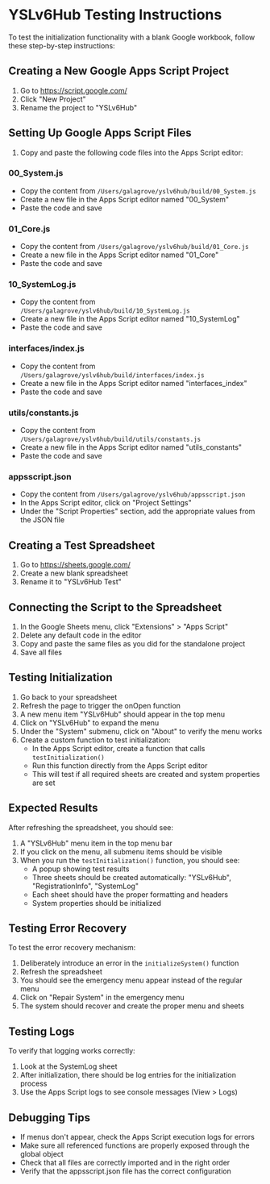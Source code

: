 # YSLv6Hub Testing Instructions

To test the initialization functionality with a blank Google workbook, follow these step-by-step instructions:

## Creating a New Google Apps Script Project

1. Go to https://script.google.com/
2. Click "New Project"
3. Rename the project to "YSLv6Hub"

## Setting Up Google Apps Script Files

1. Copy and paste the following code files into the Apps Script editor:

### 00_System.js
- Copy the content from `/Users/galagrove/yslv6hub/build/00_System.js`
- Create a new file in the Apps Script editor named "00_System"
- Paste the code and save

### 01_Core.js
- Copy the content from `/Users/galagrove/yslv6hub/build/01_Core.js`
- Create a new file in the Apps Script editor named "01_Core"
- Paste the code and save

### 10_SystemLog.js
- Copy the content from `/Users/galagrove/yslv6hub/build/10_SystemLog.js`
- Create a new file in the Apps Script editor named "10_SystemLog"
- Paste the code and save

### interfaces/index.js
- Copy the content from `/Users/galagrove/yslv6hub/build/interfaces/index.js`
- Create a new file in the Apps Script editor named "interfaces_index"
- Paste the code and save

### utils/constants.js
- Copy the content from `/Users/galagrove/yslv6hub/build/utils/constants.js`
- Create a new file in the Apps Script editor named "utils_constants"
- Paste the code and save

### appsscript.json
- Copy the content from `/Users/galagrove/yslv6hub/appsscript.json`
- In the Apps Script editor, click on "Project Settings"
- Under the "Script Properties" section, add the appropriate values from the JSON file

## Creating a Test Spreadsheet

1. Go to https://sheets.google.com/
2. Create a new blank spreadsheet
3. Rename it to "YSLv6Hub Test"

## Connecting the Script to the Spreadsheet

1. In the Google Sheets menu, click "Extensions" > "Apps Script"
2. Delete any default code in the editor
3. Copy and paste the same files as you did for the standalone project
4. Save all files

## Testing Initialization

1. Go back to your spreadsheet
2. Refresh the page to trigger the onOpen function
3. A new menu item "YSLv6Hub" should appear in the top menu
4. Click on "YSLv6Hub" to expand the menu
5. Under the "System" submenu, click on "About" to verify the menu works
6. Create a custom function to test initialization:
   - In the Apps Script editor, create a function that calls `testInitialization()`
   - Run this function directly from the Apps Script editor
   - This will test if all required sheets are created and system properties are set

## Expected Results

After refreshing the spreadsheet, you should see:

1. A "YSLv6Hub" menu item in the top menu bar
2. If you click on the menu, all submenu items should be visible
3. When you run the `testInitialization()` function, you should see:
   - A popup showing test results
   - Three sheets should be created automatically: "YSLv6Hub", "RegistrationInfo", "SystemLog"
   - Each sheet should have the proper formatting and headers
   - System properties should be initialized

## Testing Error Recovery

To test the error recovery mechanism:

1. Deliberately introduce an error in the `initializeSystem()` function
2. Refresh the spreadsheet
3. You should see the emergency menu appear instead of the regular menu
4. Click on "Repair System" in the emergency menu
5. The system should recover and create the proper menu and sheets

## Testing Logs

To verify that logging works correctly:

1. Look at the SystemLog sheet
2. After initialization, there should be log entries for the initialization process
3. Use the Apps Script logs to see console messages (View > Logs)

## Debugging Tips

- If menus don't appear, check the Apps Script execution logs for errors
- Make sure all referenced functions are properly exposed through the global object
- Check that all files are correctly imported and in the right order
- Verify that the appsscript.json file has the correct configuration